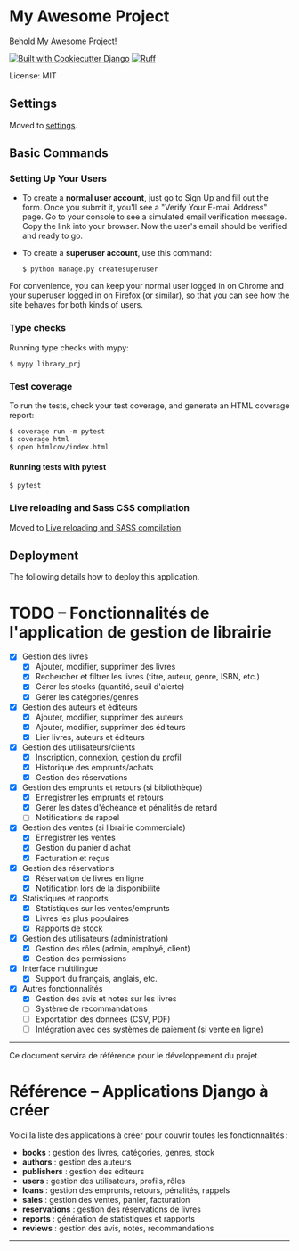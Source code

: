 # My Awesome Project

Behold My Awesome Project!

[![Built with Cookiecutter Django](https://img.shields.io/badge/built%20with-Cookiecutter%20Django-ff69b4.svg?logo=cookiecutter)](https://github.com/cookiecutter/cookiecutter-django/)
[![Ruff](https://img.shields.io/endpoint?url=https://raw.githubusercontent.com/astral-sh/ruff/main/assets/badge/v2.json)](https://github.com/astral-sh/ruff)

License: MIT

## Settings

Moved to [settings](https://cookiecutter-django.readthedocs.io/en/latest/1-getting-started/settings.html).

## Basic Commands

### Setting Up Your Users

- To create a **normal user account**, just go to Sign Up and fill out the form. Once you submit it, you'll see a "Verify Your E-mail Address" page. Go to your console to see a simulated email verification message. Copy the link into your browser. Now the user's email should be verified and ready to go.

- To create a **superuser account**, use this command:

      $ python manage.py createsuperuser

For convenience, you can keep your normal user logged in on Chrome and your superuser logged in on Firefox (or similar), so that you can see how the site behaves for both kinds of users.

### Type checks

Running type checks with mypy:

    $ mypy library_prj

### Test coverage

To run the tests, check your test coverage, and generate an HTML coverage report:

    $ coverage run -m pytest
    $ coverage html
    $ open htmlcov/index.html

#### Running tests with pytest

    $ pytest

### Live reloading and Sass CSS compilation

Moved to [Live reloading and SASS compilation](https://cookiecutter-django.readthedocs.io/en/latest/2-local-development/developing-locally.html#using-webpack-or-gulp).

## Deployment

The following details how to deploy this application.


# TODO – Fonctionnalités de l'application de gestion de librairie

- [x] Gestion des livres
  - [x] Ajouter, modifier, supprimer des livres
  - [x] Rechercher et filtrer les livres (titre, auteur, genre, ISBN, etc.)
  - [x] Gérer les stocks (quantité, seuil d'alerte)
  - [x] Gérer les catégories/genres
- [x] Gestion des auteurs et éditeurs
  - [x] Ajouter, modifier, supprimer des auteurs
  - [x] Ajouter, modifier, supprimer des éditeurs
  - [x] Lier livres, auteurs et éditeurs
- [x] Gestion des utilisateurs/clients
  - [x] Inscription, connexion, gestion du profil
  - [x] Historique des emprunts/achats
  - [x] Gestion des réservations
- [x] Gestion des emprunts et retours (si bibliothèque)
  - [x] Enregistrer les emprunts et retours
  - [x] Gérer les dates d'échéance et pénalités de retard
  - [ ] Notifications de rappel
- [x] Gestion des ventes (si librairie commerciale)
  - [x] Enregistrer les ventes
  - [x] Gestion du panier d'achat
  - [x] Facturation et reçus
- [x] Gestion des réservations
  - [x] Réservation de livres en ligne
  - [x] Notification lors de la disponibilité
- [x] Statistiques et rapports
  - [x] Statistiques sur les ventes/emprunts
  - [x] Livres les plus populaires
  - [x] Rapports de stock
- [x] Gestion des utilisateurs (administration)
  - [x] Gestion des rôles (admin, employé, client)
  - [x] Gestion des permissions
- [x] Interface multilingue
  - [x] Support du français, anglais, etc.
- [x] Autres fonctionnalités
  - [x] Gestion des avis et notes sur les livres
  - [ ] Système de recommandations
  - [ ] Exportation des données (CSV, PDF)
  - [ ] Intégration avec des systèmes de paiement (si vente en ligne)

---

Ce document servira de référence pour le développement du projet.

# Référence – Applications Django à créer

Voici la liste des applications à créer pour couvrir toutes les fonctionnalités :

- **books** : gestion des livres, catégories, genres, stock
- **authors** : gestion des auteurs
- **publishers** : gestion des éditeurs
- **users** : gestion des utilisateurs, profils, rôles
- **loans** : gestion des emprunts, retours, pénalités, rappels
- **sales** : gestion des ventes, panier, facturation
- **reservations** : gestion des réservations de livres
- **reports** : génération de statistiques et rapports
- **reviews** : gestion des avis, notes, recommandations

---
